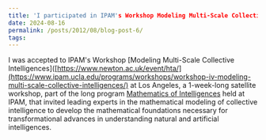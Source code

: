 ```yaml
---
title: 'I participated in IPAM's Workshop Modeling Multi-Scale Collective Intelligences at Los Angeles'
date: 2024-08-16
permalink: /posts/2012/08/blog-post-6/
tags:
---
```


I was accepted to IPAM's Workshop [Modeling Multi-Scale Collective Intelligences]([https://www.newton.ac.uk/event/hta/](https://www.ipam.ucla.edu/programs/workshops/workshop-iv-modeling-multi-scale-collective-intelligences/) at Los Angeles, a 1-week-long satellite workshop, part of the long program [Mathematics of Intelligences](https://www.ipam.ucla.edu/programs/long-programs/mathematics-of-intelligences/) held at IPAM, that invited leading experts in the mathematical modeling of collective intelligence to develop the mathematical foundations necessary for transformational advances in understanding natural and artificial intelligences.

